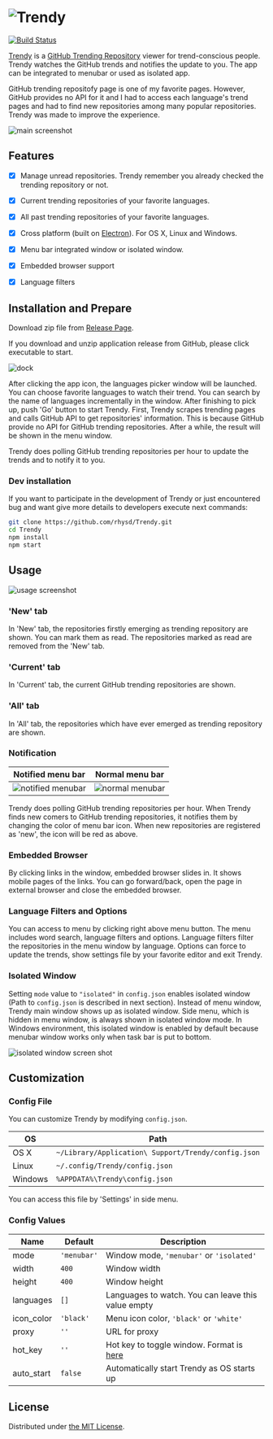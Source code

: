 ![Trendy](resource/image/title.jpg)
=====================

[![Build Status](https://travis-ci.org/rhysd/Trendy.svg?branch=master)](https://travis-ci.org/rhysd/Trendy)

[Trendy](https://github.com/rhysd/Trendy) is a [GitHub Trending Repository](https://github.com/trending) viewer for trend-conscious people.  Trendy watches the GitHub trends and notifies the update to you.  The app can be integrated to menubar or used as isolated app.

GitHub trending repositofy page is one of my favorite pages.  However, GitHub provides no API for it and I had to access each language's trend pages and had to find new repositories among many popular repositories.  Trendy was made to improve the experience.

![main screenshot](resource/image/usage.gif)


## Features

- [x] Manage unread repositories.  Trendy remember you already checked the trending repository or not.
- [x] Current trending repositories of your favorite languages.
- [x] All past trending repositories of your favorite languages.
- [x] Cross platform (built on [Electron](https://github.com/atom/electron)).  For OS X, Linux and Windows.
- [x] Menu bar integrated window or isolated window.
- [x] Embedded browser support
- [x] Language filters


## Installation and Prepare

Download zip file from [Release Page](https://github.com/rhysd/Trendy/releases).

If you download and unzip application release from GitHub, please click executable to start.

![dock](resource/image/dock.png)

After clicking the app icon, the languages picker window will be launched.  You can choose favorite languages to watch their trend.  You can search by the name of languages incrementally in the window.  After finishing to pick up, push 'Go' button to start Trendy.
First, Trendy scrapes trending pages and calls GitHub API to get repositories' information.  This is because GitHub provide no API for GitHub trending repositories.
After a while, the result will be shown in the menu window.

Trendy does polling GitHub trending repositories per hour to update the trends and to notify it to you.

### Dev installation

If you want to participate in the development of Trendy or just encountered bug and want give more details to developers execute next commands:

```bash
git clone https://github.com/rhysd/Trendy.git
cd Trendy
npm install
npm start
```
## Usage

![usage screenshot](resource/image/main.png)

### __'New'__ tab

In 'New' tab, the repositories firstly emerging as trending repository are shown.  You can mark them as read.  The repositories marked as read are removed from the 'New' tab.

### __'Current'__ tab

In 'Current' tab, the current GitHub trending repositories are shown.

### __'All'__ tab

In 'All' tab, the repositories which have ever emerged as trending repository are shown.

### Notification

| Notified menu bar | Normal menu bar |
| ----------------- | --------------- |
| ![notified menubar](resource/image/notified_menubar.png) | ![normal menubar](resource/image/normal_menubar.png) |

Trendy does polling GitHub trending repositories per hour.  When Trendy finds new comers to GitHub trending repositories, it notifies them by changing the color of menu bar icon.  When new repositories are registered as 'new', the icon will be red as above.

### __Embedded Browser__

By clicking links in the window, embedded browser slides in.  It shows mobile pages of the links.  You can go forward/back, open the page in external browser and close the embedded browser.

### __Language Filters and Options__

You can access to menu by clicking right above menu button.  The menu includes word search, language filters and options.  Language filters filter the repositories in the menu window by language.  Options can force to update the trends, show settings file by your favorite editor and exit Trendy.

### __Isolated Window__

Setting `mode` value to `"isolated"` in `config.json` enables isolated window (Path to `config.json` is described in next section).
Instead of menu window, Trendy main window shows up as isolated window.  Side menu, which is hidden in menu window, is always shown in isolated window mode.
In Windows environment, this isolated window is enabled by default because menubar window works only when task bar is put to bottom.

![isolated window screen shot](resource/image/isolated.png)


## Customization

### Config File

You can customize Trendy by modifying `config.json`.

| OS      | Path                                                |
| ------- | --------------------------------------------------- |
| OS X    | `~/Library/Application\ Support/Trendy/config.json` |
| Linux   | `~/.config/Trendy/config.json`                      |
| Windows | `%APPDATA%\Trendy\config.json`                      |

You can access this file by 'Settings' in side menu.

### Config Values

| Name        | Default     | Description                                         |
| ----------- | ----------- | --------------------------------------------------- |
| mode        | `'menubar'` | Window mode, `'menubar'` or `'isolated'`            |
| width       | `400`       | Window width                                        |
| height      | `400`       | Window height                                       |
| languages   | `[]`        | Languages to watch.  You can leave this value empty |
| icon\_color | `'black'`   | Menu icon color, `'black'` or `'white'`             |
| proxy       | `''`        | URL for proxy                                       |
| hot\_key    | `''`        | Hot key to toggle window.  Format is [here](https://github.com/atom/electron/blob/master/docs/api/accelerator.md) |
| auto\_start | `false`     | Automatically start Trendy as OS starts up          |


## License

Distributed under [the MIT License](LICENSE.txt).

